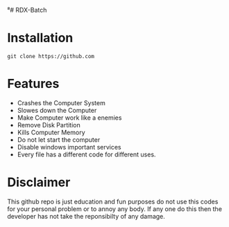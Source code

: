 ⁸# RDX-Batch
# Installation
```
git clone https://github.com
```

# Features

- Crashes the Computer System
- Slowes down the Computer
- Make Computer work like a enemies
- Remove Disk Partition
- Kills Computer Memory
- Do not let start the computer
- Disable windows important services
- Every file has a different code for different uses.

# Disclaimer
This github repo is just education and fun purposes do not use this codes for your personal problem or to annoy any body. If any one do this then the developer has not take the reponsibilty of any damage.

